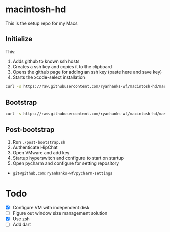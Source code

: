 # macintosh-hd
This is the setup repo for my Macs

## Initialize

This:

1. Adds github to known ssh hosts
2. Creates a ssh key and copies it to the clipboard
3. Opens the github page for adding an ssh key (paste here and save key)
4. Starts the xcode-select installation

```sh
curl -s https://raw.githubusercontent.com/ryanhanks-wf/macintosh-hd/master/initialize.sh | bash
```

## Bootstrap

```sh
curl -s https://raw.githubusercontent.com/ryanhanks-wf/macintosh-hd/master/bootstrap.sh | bash
```
## Post-bootstrap

1. Run `./post-bootstrap.sh`
2. Authenticate HipChat
3. Open VMware and add key
4. Startup hyperswitch and configure to start on startup 
5. Open pycharm and configure for setting repository 
  * `git@github.com:ryanhanks-wf/pycharm-settings`


# Todo
- [x] Configure VM with independent disk
- [ ] Figure out window size management solution
- [x] Use zsh
- [ ] Add dart
